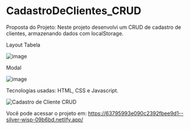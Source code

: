 # CadastroDeClientes_CRUD
Proposta do Projeto:
Neste projeto desenvolvi um CRUD de cadastro de clientes, armazenando dados com localStorage.

Layout
Tabela


 ![image](https://user-images.githubusercontent.com/67832656/201762816-1a14d9fc-1f65-4d50-849c-03969098d516.png)


Modal
 
 
![image](https://user-images.githubusercontent.com/67832656/201762904-80bb9ce2-86cc-4b55-bd2b-3cf07cd08476.png)


Tecnologias usadas:
HTML, CSS e Javascript.

![Cadastro de Cliente CRUD](https://user-images.githubusercontent.com/67832656/201762981-68c0185a-64c2-4c06-adcc-89a02acf03d4.gif)


Você pode acessar o projeto em: https://63795993e090c2392fbee9d1--silver-wisp-09b6bd.netlify.app/






